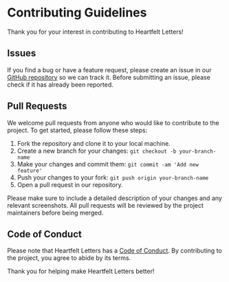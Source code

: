 <h1>Contributing Guidelines</h1><p>Thank you for your interest in contributing to Heartfelt Letters!</p><h2>Issues</h2><p>If you find a bug or have a feature request, please create an issue in our <a href="https://github.com/adamcanray/heartfelt-letters-extension/issues" target="_new">GitHub repository</a> so we can track it. Before submitting an issue, please check if it has already been reported.</p><h2>Pull Requests</h2><p>We welcome pull requests from anyone who would like to contribute to the project. To get started, please follow these steps:</p><ol><li>Fork the repository and clone it to your local machine.</li><li>Create a new branch for your changes: <code>git checkout -b your-branch-name</code></li><li>Make your changes and commit them: <code>git commit -am 'Add new feature'</code></li><li>Push your changes to your fork: <code>git push origin your-branch-name</code></li><li>Open a pull request in our repository.</li></ol><p>Please make sure to include a detailed description of your changes and any relevant screenshots. All pull requests will be reviewed by the project maintainers before being merged.</p><h2>Code of Conduct</h2><p>Please note that Heartfelt Letters has a <a href="CODE_OF_CONDUCT.md" target="_new">Code of Conduct</a>. By contributing to the project, you agree to abide by its terms.</p><p>Thank you for helping make Heartfelt Letters better!</p>
